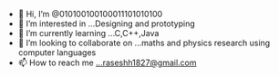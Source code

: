- 👋 Hi, I’m @010100100100011101010100
- 👀 I’m interested in ...Designing and prototyping
- 🌱 I’m currently learning ...C,C++,Java
- 💞️ I’m looking to collaborate on ...maths and physics research using computer languages
- 📫 How to reach me ...raseshh1827@gmail.com

<!---
010100100100011101010100/010100100100011101010100 is a ✨ special ✨ repository because its `README.md` (this file) appears on your GitHub profile.
You can click the Preview link to take a look at your changes.
--->

